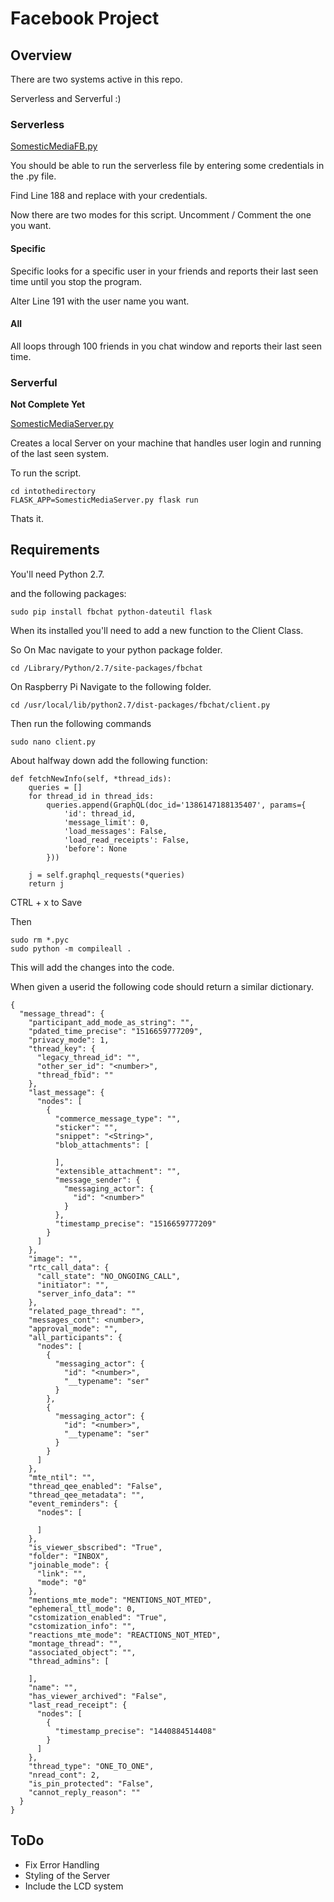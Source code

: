 Facebook Project
==

## Overview

There are two systems active in this repo.

Serverless and Serverful :)

### Serverless

[SomesticMediaFB.py](../Facebook/SomesticMediaFB.py)

You should be able to run the serverless file by entering some credentials in the .py file.

Find Line 188 and replace with your credentials.

Now there are two modes for this script.
Uncomment / Comment the one you want.

#### Specific
Specific looks for a specific user in your friends and reports their last seen time until you stop the program.

Alter Line 191 with the user name you want.

#### All
All loops through 100 friends in you chat window and reports their last seen time.

### Serverful

**Not Complete Yet**

[SomesticMediaServer.py](../Facebook/SomesticMediaServer.py)

Creates a local Server on your machine that handles user login and running of the last seen system.

To run the script.

```
cd intothedirectory
FLASK_APP=SomesticMediaServer.py flask run
```

Thats it.

## Requirements

You'll need Python 2.7.

and the following packages:

```
sudo pip install fbchat python-dateutil flask
```

When its installed you'll need to add a new function to the Client Class.

So On Mac navigate to your python package folder.

```
cd /Library/Python/2.7/site-packages/fbchat
```

On Raspberry Pi Navigate to the following folder.

```
cd /usr/local/lib/python2.7/dist-packages/fbchat/client.py
```

Then run the following commands

```
sudo nano client.py
```

About halfway down add the following function:

```
def fetchNewInfo(self, *thread_ids):
	queries = []
	for thread_id in thread_ids:
		queries.append(GraphQL(doc_id='1386147188135407', params={
			'id': thread_id,
			'message_limit': 0,
			'load_messages': False,
			'load_read_receipts': False,
			'before': None
		}))
	
	j = self.graphql_requests(*queries)
	return j
```

CTRL + x to Save

Then

```
sudo rm *.pyc
sudo python -m compileall .
```

This will add the changes into the code.

When given a userid the following code should return a similar dictionary.

```
{
  "message_thread": {
    "participant_add_mode_as_string": "",
    "pdated_time_precise": "1516659777209",
    "privacy_mode": 1,
    "thread_key": {
      "legacy_thread_id": "",
      "other_ser_id": "<number>",
      "thread_fbid": ""
    },
    "last_message": {
      "nodes": [
        {
          "commerce_message_type": "",
          "sticker": "",
          "snippet": "<String>",
          "blob_attachments": [
            
          ],
          "extensible_attachment": "",
          "message_sender": {
            "messaging_actor": {
              "id": "<number>"
            }
          },
          "timestamp_precise": "1516659777209"
        }
      ]
    },
    "image": "",
    "rtc_call_data": {
      "call_state": "NO_ONGOING_CALL",
      "initiator": "",
      "server_info_data": ""
    },
    "related_page_thread": "",
    "messages_cont": <number>,
    "approval_mode": "",
    "all_participants": {
      "nodes": [
        {
          "messaging_actor": {
            "id": "<number>",
            "__typename": "ser"
          }
        },
        {
          "messaging_actor": {
            "id": "<number>",
            "__typename": "ser"
          }
        }
      ]
    },
    "mte_ntil": "",
    "thread_qee_enabled": "False",
    "thread_qee_metadata": "",
    "event_reminders": {
      "nodes": [
        
      ]
    },
    "is_viewer_sbscribed": "True",
    "folder": "INBOX",
    "joinable_mode": {
      "link": "",
      "mode": "0"
    },
    "mentions_mte_mode": "MENTIONS_NOT_MTED",
    "ephemeral_ttl_mode": 0,
    "cstomization_enabled": "True",
    "cstomization_info": "",
    "reactions_mte_mode": "REACTIONS_NOT_MTED",
    "montage_thread": "",
    "associated_object": "",
    "thread_admins": [
      
    ],
    "name": "",
    "has_viewer_archived": "False",
    "last_read_receipt": {
      "nodes": [
        {
          "timestamp_precise": "1440884514408"
        }
      ]
    },
    "thread_type": "ONE_TO_ONE",
    "nread_cont": 2,
    "is_pin_protected": "False",
    "cannot_reply_reason": ""
  }
}
```
## ToDo

* Fix Error Handling
* Styling of the Server
* Include the LCD system